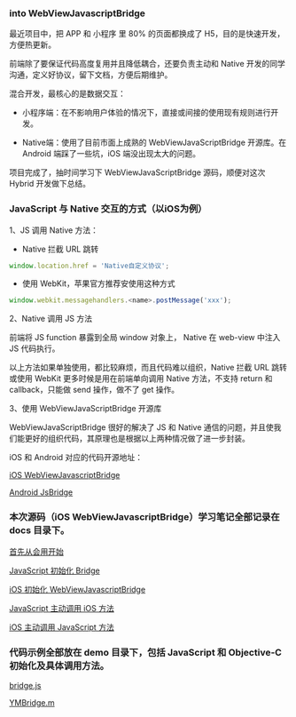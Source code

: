 ### into WebViewJavascriptBridge

最近项目中，把 APP 和 小程序 里 80% 的页面都换成了 H5，目的是快速开发，方便热更新。

前端除了要保证代码高度复用并且降低耦合，还要负责主动和 Native 开发的同学沟通，定义好协议，留下文档，方便后期维护。

混合开发，最核心的是数据交互：

- 小程序端：在不影响用户体验的情况下，直接或间接的使用现有规则进行开发。

- Native端：使用了目前市面上成熟的 WebViewJavaScriptBridge 开源库。在 Android 端踩了一些坑，iOS 端没出现太大的问题。

项目完成了，抽时间学习下 WebViewJavaScriptBridge 源码，顺便对这次 Hybrid 开发做下总结。

### JavaScript 与 Native 交互的方式（以iOS为例）

1、JS 调用 Native 方法：

- Native 拦截 URL 跳转

``` javascript
window.location.href = 'Native自定义协议';
```

- 使用 WebKit，苹果官方推荐安使用这种方式

``` javascript
window.webkit.messagehandlers.<name>.postMessage('xxx');
```

2、Native 调用 JS 方法

前端将 JS function 暴露到全局 window 对象上， Native 在 web-view 中注入 JS 代码执行。

以上方法如果单独使用，都比较麻烦，而且代码难以组织，Native 拦截 URL 跳转或使用 WebKit 更多时候是用在前端单向调用 Native 方法，不支持 return 和 callback，只能做 send 操作，做不了 get 操作。

3、使用 WebViewJavaScriptBridge 开源库

WebViewJavaScriptBridge 很好的解决了 JS 和 Native 通信的问题，并且使我们能更好的组织代码，其原理也是根据以上两种情况做了进一步封装。

iOS 和 Android 对应的代码开源地址：

[iOS WebViewJavascriptBridge](https://github.com/marcuswestin/WebViewJavascriptBridge)

[Android JsBridge](https://github.com/lzyzsd/JsBridge)

### 本次源码（iOS WebViewJavascriptBridge）学习笔记全部记录在 docs 目录下。

[首先从会用开始](https://github.com/zymfe/into-WebViewJavascriptBridge/blob/master/docs/%E9%A6%96%E5%85%88%E4%BB%8E%E4%BC%9A%E7%94%A8%E5%BC%80%E5%A7%8B.md)

[JavaScript 初始化 Bridge](https://github.com/zymfe/into-WebViewJavascriptBridge/blob/master/docs/JavaScript%E5%88%9D%E5%A7%8B%E5%8C%96Bridge.md)

[iOS 初始化 WebViewJavascriptBridge](https://github.com/zymfe/into-WebViewJavascriptBridge/blob/master/docs/iOS%E5%88%9D%E5%A7%8B%E5%8C%96WebViewJavascriptBridge.md)

[JavaScript 主动调用 iOS 方法](https://github.com/zymfe/into-WebViewJavascriptBridge/blob/master/docs/JavaScript%E4%B8%BB%E5%8A%A8%E8%B0%83%E7%94%A8iOS%20%E6%96%B9%E6%B3%95.md)

[iOS 主动调用 JavaScript 方法](https://github.com/zymfe/into-WebViewJavascriptBridge/blob/master/docs/iOS%20%E4%B8%BB%E5%8A%A8%E8%B0%83%E7%94%A8JavaScript%E6%96%B9%E6%B3%95.md)

### 代码示例全部放在 demo 目录下，包括 JavaScript 和 Objective-C 初始化及具体调用方法。

[bridge.js](https://github.com/zymfe/into-WebViewJavascriptBridge/blob/master/demo/bridge.js)

[YMBridge.m](https://github.com/zymfe/into-WebViewJavascriptBridge/blob/master/demo/YMBridge.m)